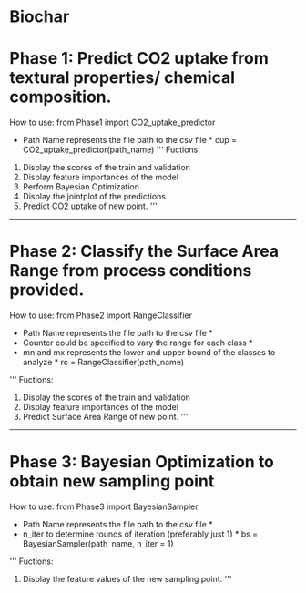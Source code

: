 # Biochar

# Phase 1: Predict CO2 uptake from textural properties/ chemical composition. 

How to use:
from Phase1 import CO2_uptake_predictor 

* Path Name represents the file path to the csv file *
cup = CO2_uptake_predictor(path_name)
'''
Fuctions: 
1. Display the scores of the train and validation 
2. Display feature importances of the model
3. Perform Bayesian Optimization 
4. Display the jointplot of the predictions 
5. Predict CO2 uptake of new point.
'''
-----------------------------------------------------------------------------------
# Phase 2: Classify the Surface Area Range from process conditions provided.

How to use:
from Phase2 import RangeClassifier

* Path Name represents the file path to the csv file *
* Counter could be specified to vary the range for each class *
* mn and mx represents the lower and upper bound of the classes to analyze *
rc = RangeClassifier(path_name)

'''
Fuctions: 
1. Display the scores of the train and validation 
2. Display feature importances of the model
3. Predict Surface Area Range of new point.
'''
-----------------------------------------------------------------------------------
# Phase 3: Bayesian Optimization to obtain new sampling point

How to use:
from Phase3 import BayesianSampler

* Path Name represents the file path to the csv file *
* n_iter to determine rounds of iteration (preferably just 1) *
bs = BayesianSampler(path_name, n_iter = 1)

'''
Fuctions: 
1. Display the feature values of the new sampling point.
'''
